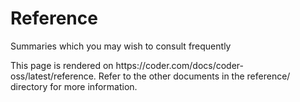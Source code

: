 # Reference

Summaries which you may wish to consult frequently

<children>
  This page is rendered on https://coder.com/docs/coder-oss/latest/reference. Refer to the other documents in the reference/ directory for more information.
</children>
